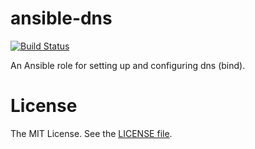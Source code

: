 ansible-dns
===========
[![Build Status](https://travis-ci.org/erbriones/ansible-dns.svg?branch=master)](https://travis-ci.org/erbriones/ansible-dns)

An Ansible role for setting up and configuring dns (bind).

# License

The MIT License. See the [LICENSE file](https://github.com/erbriones/ansible-dns/blob/master/LICENSE).
